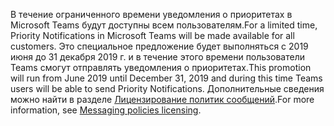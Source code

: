 <span data-ttu-id="b6dbe-101">В течение ограниченного времени уведомления о приоритетах в Microsoft Teams будут доступны всем пользователям.</span><span class="sxs-lookup"><span data-stu-id="b6dbe-101">For a limited time, Priority Notifications in Microsoft Teams will be made available for all customers.</span></span> <span data-ttu-id="b6dbe-102">Это специальное предложение будет выполняться с 2019 июня до 31 декабря 2019 г. и в течение этого времени пользователи Teams смогут отправлять уведомления о приоритетах.</span><span class="sxs-lookup"><span data-stu-id="b6dbe-102">This promotion will run from June 2019 until December 31, 2019 and during this time Teams users will be able to send Priority Notifications.</span></span> <span data-ttu-id="b6dbe-103">Дополнительные сведения можно найти в разделе [Лицензирование политик сообщений](../teams-add-on-licensing/pri-message.md).</span><span class="sxs-lookup"><span data-stu-id="b6dbe-103">For more information, see [Messaging policies licensing](../teams-add-on-licensing/pri-message.md).</span></span> 